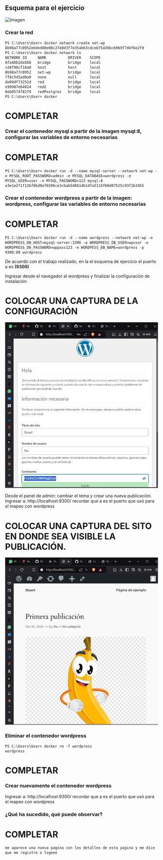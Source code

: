 ## Esquema para el ejercicio
![Imagen](img/esquema-ejercicio5.PNG)

### Crear la red
````
PS C:\Users\User> docker network create net-wp
8b98a77c0952e6ded80e00c27e8d3f7e35ab63c4ceb75436bc6969f7d4f6e2fd
PS C:\Users\User> docker network ls           
NETWORK ID     NAME          DRIVER    SCOPE
0fa4bb2da5b8   bridge        bridge    local
cd4f98cf18a0   host          host      local
8b98a77c0952   net-wp        bridge    local
7f8c5d5ad0a0   none          null      local
de09df73252d   red           bridge    local
e99987e64024   red2          bridge    local
8eb057478279   redPostgres   bridge    local
PS C:\Users\User> docker
````
# COMPLETAR

### Crear el contenedor mysql a partir de la imagen mysql:8, configurar las variables de entorno necesarias
# COMPLETAR
````
PS C:\Users\User> docker run -d --name mysql-server --network net-wp -e MYSQL_ROOT_PASSWORD=admin -e MYSQL_DATABASE=wordpress -e MYSQL_USER=user -e MYSQL_PASSWORD=123 mysql:8
e3e1e2f1f12bf8bd9ef6596ce3cbab548614b1dfa5115f60d07525c93f2b3455
````
### Crear el contenedor wordpress a partir de la imagen: wordpress, configurar las variables de entorno necesarias
# COMPLETAR
````
PS C:\Users\User> docker run -d --name wordpress --network net-wp -e WORDPRESS_DB_HOST=mysql-server:3306 -e WORDPRESS_DB_USER=wpuser -e WORDPRESS_DB_PASSWORD=wppass123 -e WORDPESS_DB_NAME=wordpress -p 9300:80 wordpress
````

De acuerdo con el trabajo realizado, en la el esquema de ejercicio el puerto a es **(9300)**

Ingresar desde el navegador al wordpress y finalizar la configuración de instalación.
# COLOCAR UNA CAPTURA DE LA CONFIGURACIÓN
![Imagen](img/inicio.jpeg)

Desde el panel de admin: cambiar el tema y crear una nueva publicación.
Ingresar a: http://localhost:9300/ 
recordar que a es el puerto que usó para el mapeo con wordpress
# COLOCAR UNA CAPTURA DEL SITO EN DONDE SEA VISIBLE LA PUBLICACIÓN.
![Imagen](img/publicacion.jpeg)

### Eliminar el contenedor wordpress
````
PS C:\Users\User> docker rm -f wordpress
wordpress
````
# COMPLETAR

### Crear nuevamente el contenedor wordpress
Ingresar a: http://localhost:9300/ 
recordar que a es el puerto que usó para el mapeo con wordpress

### ¿Qué ha sucedido, qué puede observar?
# COMPLETAR
````
me aparece una nueva pagina con los detalles de esta pagina y me dice que me registre o logeee
````





